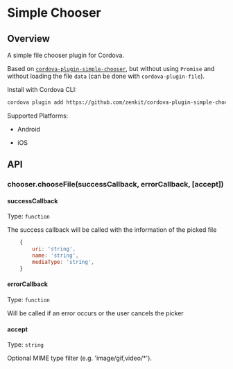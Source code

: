 # Simple Chooser

## Overview

A simple file chooser plugin for Cordova.

Based on [`cordova-plugin-simple-chooser`](https://github.com/cyph/cordova-plugin-chooser),
but without using `Promise` and without loading the file `data` (can be done with `cordova-plugin-file`).

Install with Cordova CLI:

```sh
cordova plugin add https://github.com/zenkit/cordova-plugin-simple-chooser#v2.0.1
```

Supported Platforms:

- Android

- iOS

## API

### chooser.chooseFile(successCallback, errorCallback, [accept])

#### successCallback

Type: `function`

The success callback will be called with the information of the picked file

```js
    {
        uri: 'string',
        name: 'string',
        mediaType: 'string',
    }
```

#### errorCallback

Type: `function`

Will be called if an error occurs or the user cancels the picker

#### accept

Type: `string`

Optional MIME type filter (e.g. 'image/gif,video/\*').

